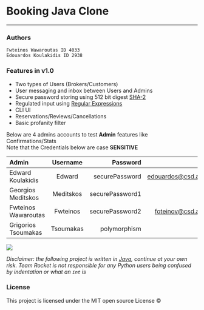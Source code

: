 # Booking Java Clone

-------

### Authors

    Fwteinos Wawaroutas ID 4033
    Edouardos Koulakidis ID 2938

### Features in v1.0

* Two types of Users (Brokers/Customers)
* User messaging and inbox between Users and Admins
* Secure password storing using 512 bit digest [SHA-2](https://en.wikipedia.org/wiki/SHA-2)
* Regulated input using [Regular Expressions](https://en.wikipedia.org/wiki/Regular_expression)
* CLI UI
* Reservations/Reviews/Cancellations
* Basic profanity filter

Below are 4 admins accounts to test __Admin__ features like Confirmations/Stats  
Note that the Credentials below are case __SENSITIVE__

| Admin                 | Username    | Password        | Email                  |
| :---                  |    :----:   |          ---:   | ---:                   |   
| Edward Koulakidis     | Edward      | securePassword  | edouardos@csd.auth.gr  |   
| Georgios Meditskos    | Meditskos   | securePassword1 | -                      |
| Fwteinos Wawaroutas   | Fwteinos    | securePassword2 | foteinov@csd.auth.gr   |
| Grigorios Tsoumakas   | Tsoumakas   | polymorphism    | -                      |

![](https://cdn.vox-cdn.com/thumbor/Ffrvj4ltYfBKJni5dvdYaaGrGP4=/0x0:1432x1080/920x613/filters:focal(616x165:844x393):format(webp)/cdn.vox-cdn.com/uploads/chorus_image/image/64687982/chrome_2019_07_08_14_17_05.0.jpg)

_Disclaimer: the following project is written in [Java](https://scontent.fskg4-1.fna.fbcdn.net/v/t1.18169-9/14563499_1116950058340286_6555439546896528327_n.jpg?_nc_cat=110&ccb=1-5&_nc_sid=973b4a&_nc_ohc=BQurIi23UzMAX-Vx47T&_nc_ht=scontent.fskg4-1.fna&oh=d22cb3cb5f00bbc255793e2037b5975c&oe=61C0DD23), continue at your own risk. Team Rocket is not responsible for any
Python users being confused by indentation or what an  ```int``` is_

### License

This project is licensed under the MIT open source License &copy;
